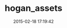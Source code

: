 ---
layout: post
title:  "hogan_assets"
repo:   "leshill/hogan_assets"
date:   2015-02-18 17:19:42
gemurl: https://github.com/leshill/hogan_assets
---